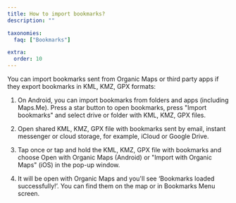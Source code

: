 ```yaml
---
title: How to import bookmarks?
description: ""

taxonomies:
  faq: ["Bookmarks"]

extra:
  order: 10
---
```


You can import bookmarks sent from Organic Maps or third party apps if they export bookmarks in KML, KMZ, GPX formats:

1. On Android, you can import bookmarks from folders and apps (including Maps.Me). Press a star button to open bookmarks, press "Import bookmarks" and select drive or folder with KML, KMZ, GPX files.

2. Open shared KML, KMZ, GPX file with bookmarks sent by email, instant messenger or cloud storage, for example, iCloud or Google Drive.

3. Tap once or tap and hold the KML, KMZ, GPX file with bookmarks and choose Open with Organic Maps (Android) or "Import with Organic Maps" (iOS) in the pop-up window.

4. It will be open with Organic Maps and you'll see ‘Bookmarks loaded successfully!’. You can find them on the map or in Bookmarks Menu screen.

